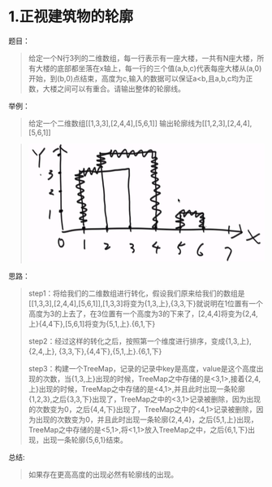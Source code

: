 # 1.正视建筑物的轮廓

题目：

> 给定一个N行3列的二维数组，每一行表示有一座大楼，一共有N座大楼，所有大楼的底部都坐落在x轴上，每一行的三个值(a,b,c)代表每座大楼从(a,0)开始，到(b,0)点结束，高度为c,输入的数据可以保证a<b,且a,b,c均为正数，大楼之间可以有重合。请输出整体的轮廓线。

举例：

> 给定一个二维数组[[1,3,3],[2,4,4],[5,6,1]]
> 输出轮廓线为[[1,2,3],[2,4,4],[5,6,1]]

> ![image-20210318163021178](solution.assets/image-20210318163021178.png) 

 思路：

> step1：将给我们的二维数组进行转化，假设我们原来给我们的数组是[[1,3,3],[2,4,4],[5,6,1]],[1,3,3]将变为{1,3,上},{3,3,下}就说明在1位置有一个高度为3的上去了，在3位置有一个高度为3的下来了，[2,4,4]将变为{2,4,上}{4,4下},[5,6,1]将变为{5,1,上}.{6,1,下}
>
> step2：经过这样的转化之后，按照第一个维度进行排序，变成{1,3,上},{2,4,上}, {3,3,下},{4,4下},{5,1,上}.{6,1,下}
>
> step3：构建一个TreeMap，记录的记录中key是高度，value是这个高度出现的次数，当{1,3,上}出现的时候，TreeMap之中存储的是<3,1>,接着{2,4,上}出现的时候，TreeMap之中存储的是<4,1>,并且此时出现一条轮廓{1,2,3},之后{3,3,下}出现了，TreeMap之中的<3,1>记录被删除，因为出现的次数变为0，之后{4,4,下}出现了，TreeMap之中的<4,1>记录被删除，因为出现的次数变为0，并且此时出现一条轮廓{2,4,4}，之后{5,1,上}出现，TreeMap之中存储的是<5,1>,将<1,1>放入TreeMap之中，之后{6,1,下}出现，出现一条轮廓{5,6,1}结束。

总结:

> 如果存在更高高度的出现必然有轮廓线的出现。